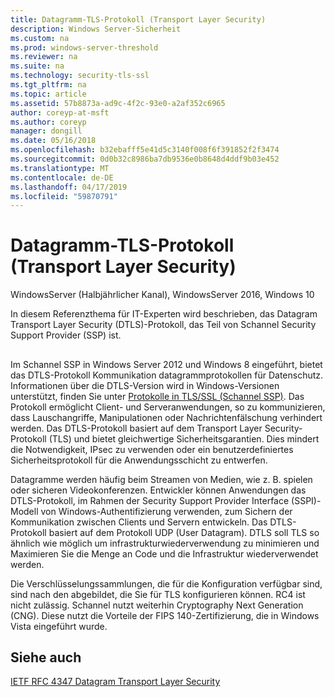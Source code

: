 ```yaml
---
title: Datagramm-TLS-Protokoll (Transport Layer Security)
description: Windows Server-Sicherheit
ms.custom: na
ms.prod: windows-server-threshold
ms.reviewer: na
ms.suite: na
ms.technology: security-tls-ssl
ms.tgt_pltfrm: na
ms.topic: article
ms.assetid: 57b8873a-ad9c-4f2c-93e0-a2af352c6965
author: coreyp-at-msft
ms.author: coreyp
manager: dongill
ms.date: 05/16/2018
ms.openlocfilehash: b32ebafff5e41d5c3140f008f6f391852f2f3474
ms.sourcegitcommit: 0d0b32c8986ba7db9536e0b8648d4ddf9b03e452
ms.translationtype: MT
ms.contentlocale: de-DE
ms.lasthandoff: 04/17/2019
ms.locfileid: "59870791"
---
```

# <a name="datagram-transport-layer-security-protocol"></a>Datagramm-TLS-Protokoll (Transport Layer Security)

WindowsServer (Halbjährlicher Kanal), WindowsServer 2016, Windows 10

In diesem Referenzthema für IT-Experten wird beschrieben, das Datagram Transport Layer Security (DTLS)-Protokoll, das Teil von Schannel Security Support Provider (SSP) ist.

## <a name="BKMK_DTLS"></a>
Im Schannel SSP in Windows Server 2012 und Windows 8 eingeführt, bietet das DTLS-Protokoll Kommunikation datagrammprotokollen für Datenschutz. Informationen über die DTLS-Version wird in Windows-Versionen unterstützt, finden Sie unter [Protokolle in TLS/SSL (Schannel SSP)](https://msdn.microsoft.com/en-us/library/windows/desktop/mt808159(v=vs.85).aspx). Das Protokoll ermöglicht Client- und Serveranwendungen, so zu kommunizieren, dass Lauschangriffe, Manipulationen oder Nachrichtenfälschung verhindert werden. Das DTLS-Protokoll basiert auf dem Transport Layer Security-Protokoll (TLS) und bietet gleichwertige Sicherheitsgarantien. Dies mindert die Notwendigkeit, IPsec zu verwenden oder ein benutzerdefiniertes Sicherheitsprotokoll für die Anwendungsschicht zu entwerfen.

Datagramme werden häufig beim Streamen von Medien, wie z. B. spielen oder sicheren Videokonferenzen. Entwickler können Anwendungen das DTLS-Protokoll, im Rahmen der Security Support Provider Interface (SSPI)-Modell von Windows-Authentifizierung verwenden, zum Sichern der Kommunikation zwischen Clients und Servern entwickeln. Das DTLS-Protokoll basiert auf dem Protokoll UDP (User Datagram). DTLS soll TLS so ähnlich wie möglich um infrastrukturwiederverwendung zu minimieren und Maximieren Sie die Menge an Code und die Infrastruktur wiederverwendet werden.

Die Verschlüsselungssammlungen, die für die Konfiguration verfügbar sind, sind nach den abgebildet, die Sie für TLS konfigurieren können. RC4 ist nicht zulässig. Schannel nutzt weiterhin Cryptography Next Generation (CNG). Diese nutzt die Vorteile der FIPS 140-Zertifizierung, die in Windows Vista eingeführt wurde.

## <a name="see-also"></a>Siehe auch

[IETF RFC 4347 Datagram Transport Layer Security](http://tools.ietf.org/html/rfc4347)


